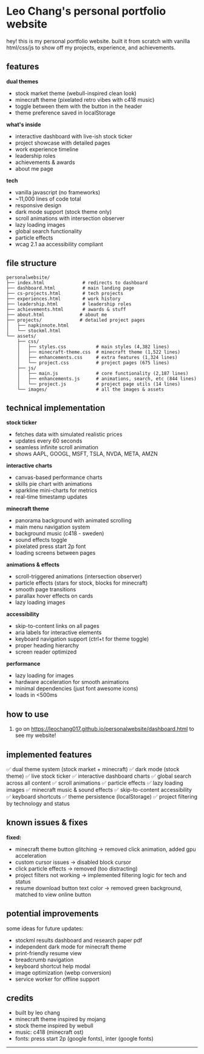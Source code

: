 # Leo Chang's personal portfolio website

hey! this is my personal portfolio website. built it from scratch with vanilla html/css/js to show off my projects, experience, and achievements.

## features

**dual themes**
- stock market theme (webull-inspired clean look)
- minecraft theme (pixelated retro vibes with c418 music)
- toggle between them with the button in the header
- theme preference saved in localStorage

**what's inside**
- interactive dashboard with live-ish stock ticker
- project showcase with detailed pages
- work experience timeline
- leadership roles
- achievements & awards
- about me page

**tech**
- vanilla javascript (no frameworks)
- ~11,000 lines of code total
- responsive design
- dark mode support (stock theme only)
- scroll animations with intersection observer
- lazy loading images
- global search functionality
- particle effects
- wcag 2.1 aa accessibility compliant

## file structure

```
personalwebsite/
├── index.html              # redirects to dashboard
├── dashboard.html          # main landing page
├── cs-projects.html        # tech projects
├── experiences.html        # work history
├── leadership.html         # leadership roles
├── achievements.html       # awards & stuff
├── about.html             # about me
├── projects/              # detailed project pages
│   ├── napkinnote.html
│   └── stockml.html
└── assets/
    ├── css/
    │   ├── styles.css           # main styles (4,382 lines)
    │   ├── minecraft-theme.css  # minecraft theme (1,522 lines)
    │   ├── enhancements.css     # extra features (1,324 lines)
    │   └── project.css          # project pages (675 lines)
    ├── js/
    │   ├── main.js              # core functionality (2,187 lines)
    │   ├── enhancements.js      # animations, search, etc (844 lines)
    │   └── project.js           # project page utils (14 lines)
    └── images/                  # all the images & assets
```

## technical implementation

**stock ticker**
- fetches data with simulated realistic prices
- updates every 60 seconds
- seamless infinite scroll animation
- shows AAPL, GOOGL, MSFT, TSLA, NVDA, META, AMZN

**interactive charts**
- canvas-based performance charts
- skills pie chart with animations
- sparkline mini-charts for metrics
- real-time timestamp updates

**minecraft theme**
- panorama background with animated scrolling
- main menu navigation system
- background music (c418 - sweden)
- sound effects toggle
- pixelated press start 2p font
- loading screens between pages

**animations & effects**
- scroll-triggered animations (intersection observer)
- particle effects (stars for stock, blocks for minecraft)
- smooth page transitions
- parallax hover effects on cards
- lazy loading images

**accessibility**
- skip-to-content links on all pages
- aria labels for interactive elements
- keyboard navigation support (ctrl+t for theme toggle)
- proper heading hierarchy
- screen reader optimized

**performance**
- lazy loading for images
- hardware acceleration for smooth animations
- minimal dependencies (just font awesome icons)
- loads in <500ms

## how to use

1. go on https://leochang017.github.io/personalwebsite/dashboard.html to see my website!

## implemented features

✅ dual theme system (stock market + minecraft)
✅ dark mode (stock theme)
✅ live stock ticker
✅ interactive dashboard charts
✅ global search across all content
✅ scroll animations
✅ particle effects
✅ lazy loading images
✅ minecraft music & sound effects
✅ skip-to-content accessibility
✅ keyboard shortcuts
✅ theme persistence (localStorage)
✅ project filtering by technology and status

## known issues & fixes

**fixed:**
- minecraft theme button glitching → removed click animation, added gpu acceleration
- custom cursor issues → disabled block cursor
- click particle effects → removed (too distracting)
- project filters not working → implemented filtering logic for tech and status
- resume download button text color → removed green background, matched to view online button

## potential improvements

some ideas for future updates:
- stockml results dashboard and research paper pdf
- independent dark mode for minecraft theme
- print-friendly resume view
- breadcrumb navigation
- keyboard shortcut help modal
- image optimization (webp conversion)
- service worker for offline support

## credits

- built by leo chang
- minecraft theme inspired by mojang
- stock theme inspired by webull
- music: c418 (minecraft ost)
- fonts: press start 2p (google fonts), inter (google fonts)

---

